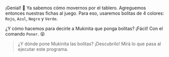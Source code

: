 <gs-toolbox toolbox-url="https://raw.githubusercontent.com/MumukiProject/mumuki-guia-gobstones-primeros-programas-kids/master/assets/toolbox_1553274591838.xml"></gs-toolbox>

¡Genial! :tada: Ya sabemos cómo movernos por el tablero. Agreguemos entonces nuestras fichas al juego. Para eso, usaremos bolitas de 4 colores: `Rojo`, `Azul`, `Negro` y `Verde`.

¿Y cómo hacemos para decirle a Mukinita que ponga bolitas? ¡Fácil! Con el comando `Poner`. :stuck_out_tongue_closed_eyes:


> ¿Y dónde pone Mukinita las bolitas? ¡Descubrilo! Mirá lo que pasa al ejecutar este programa.